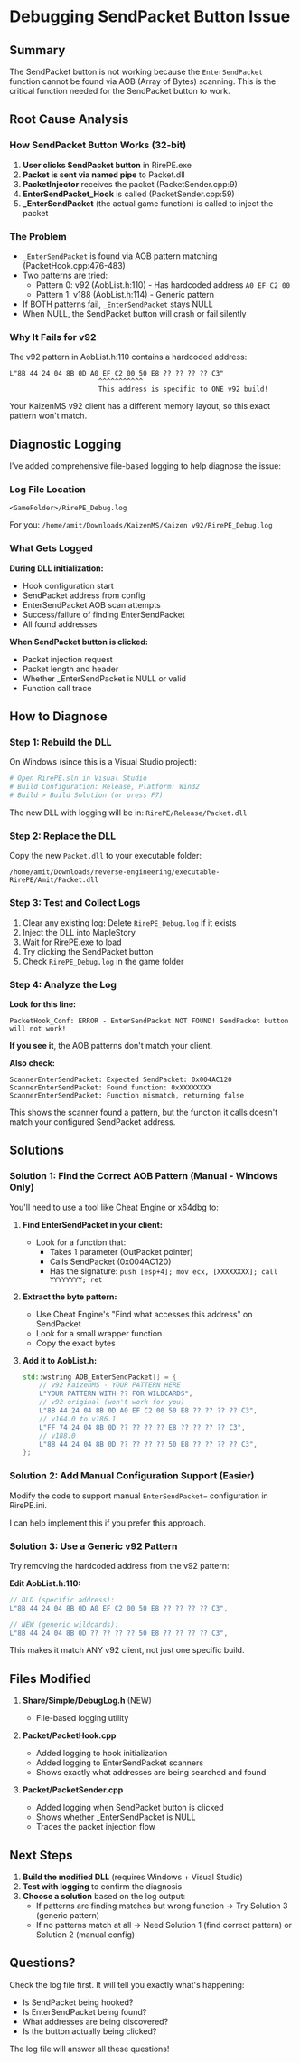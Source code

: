 # Debugging SendPacket Button Issue

## Summary
The SendPacket button is not working because the `EnterSendPacket` function cannot be found via AOB (Array of Bytes) scanning. This is the critical function needed for the SendPacket button to work.

## Root Cause Analysis

### How SendPacket Button Works (32-bit)
1. **User clicks SendPacket button** in RirePE.exe
2. **Packet is sent via named pipe** to Packet.dll
3. **PacketInjector** receives the packet (PacketSender.cpp:9)
4. **EnterSendPacket_Hook** is called (PacketSender.cpp:59)
5. **_EnterSendPacket** (the actual game function) is called to inject the packet

### The Problem
- `_EnterSendPacket` is found via AOB pattern matching (PacketHook.cpp:476-483)
- Two patterns are tried:
  - Pattern 0: v92 (AobList.h:110) - Has hardcoded address `A0 EF C2 00`
  - Pattern 1: v188 (AobList.h:114) - Generic pattern
- If BOTH patterns fail, `_EnterSendPacket` stays NULL
- When NULL, the SendPacket button will crash or fail silently

### Why It Fails for v92
The v92 pattern in AobList.h:110 contains a hardcoded address:
```
L"8B 44 24 04 8B 0D A0 EF C2 00 50 E8 ?? ?? ?? ?? C3"
                      ^^^^^^^^^^^
                      This address is specific to ONE v92 build!
```

Your KaizenMS v92 client has a different memory layout, so this exact pattern won't match.

## Diagnostic Logging

I've added comprehensive file-based logging to help diagnose the issue:

### Log File Location
```
<GameFolder>/RirePE_Debug.log
```
For you: `/home/amit/Downloads/KaizenMS/Kaizen v92/RirePE_Debug.log`

### What Gets Logged

**During DLL initialization:**
- Hook configuration start
- SendPacket address from config
- EnterSendPacket AOB scan attempts
- Success/failure of finding EnterSendPacket
- All found addresses

**When SendPacket button is clicked:**
- Packet injection request
- Packet length and header
- Whether _EnterSendPacket is NULL or valid
- Function call trace

## How to Diagnose

### Step 1: Rebuild the DLL
On Windows (since this is a Visual Studio project):
```bash
# Open RirePE.sln in Visual Studio
# Build Configuration: Release, Platform: Win32
# Build > Build Solution (or press F7)
```

The new DLL with logging will be in: `RirePE/Release/Packet.dll`

### Step 2: Replace the DLL
Copy the new `Packet.dll` to your executable folder:
```
/home/amit/Downloads/reverse-engineering/executable-RirePE/Amit/Packet.dll
```

### Step 3: Test and Collect Logs
1. Clear any existing log: Delete `RirePE_Debug.log` if it exists
2. Inject the DLL into MapleStory
3. Wait for RirePE.exe to load
4. Try clicking the SendPacket button
5. Check `RirePE_Debug.log` in the game folder

### Step 4: Analyze the Log

**Look for this line:**
```
PacketHook_Conf: ERROR - EnterSendPacket NOT FOUND! SendPacket button will not work!
```

**If you see it**, the AOB patterns don't match your client.

**Also check:**
```
ScannerEnterSendPacket: Expected SendPacket: 0x004AC120
ScannerEnterSendPacket: Found function: 0xXXXXXXXX
ScannerEnterSendPacket: Function mismatch, returning false
```

This shows the scanner found a pattern, but the function it calls doesn't match your configured SendPacket address.

## Solutions

### Solution 1: Find the Correct AOB Pattern (Manual - Windows Only)

You'll need to use a tool like Cheat Engine or x64dbg to:

1. **Find EnterSendPacket in your client:**
   - Look for a function that:
     - Takes 1 parameter (OutPacket pointer)
     - Calls SendPacket (0x004AC120)
     - Has the signature: `push [esp+4]; mov ecx, [XXXXXXXX]; call YYYYYYYY; ret`

2. **Extract the byte pattern:**
   - Use Cheat Engine's "Find what accesses this address" on SendPacket
   - Look for a small wrapper function
   - Copy the exact bytes

3. **Add it to AobList.h:**
   ```cpp
   std::wstring AOB_EnterSendPacket[] = {
       // v92 KaizenMS - YOUR PATTERN HERE
       L"YOUR PATTERN WITH ?? FOR WILDCARDS",
       // v92 original (won't work for you)
       L"8B 44 24 04 8B 0D A0 EF C2 00 50 E8 ?? ?? ?? ?? C3",
       // v164.0 to v186.1
       L"FF 74 24 04 8B 0D ?? ?? ?? ?? E8 ?? ?? ?? ?? C3",
       // v188.0
       L"8B 44 24 04 8B 0D ?? ?? ?? ?? 50 E8 ?? ?? ?? ?? C3",
   };
   ```

### Solution 2: Add Manual Configuration Support (Easier)

Modify the code to support manual `EnterSendPacket=` configuration in RirePE.ini.

I can help implement this if you prefer this approach.

### Solution 3: Use a Generic v92 Pattern

Try removing the hardcoded address from the v92 pattern:

**Edit AobList.h:110:**
```cpp
// OLD (specific address):
L"8B 44 24 04 8B 0D A0 EF C2 00 50 E8 ?? ?? ?? ?? C3",

// NEW (generic wildcards):
L"8B 44 24 04 8B 0D ?? ?? ?? ?? 50 E8 ?? ?? ?? ?? C3",
```

This makes it match ANY v92 client, not just one specific build.

## Files Modified

1. **Share/Simple/DebugLog.h** (NEW)
   - File-based logging utility

2. **Packet/PacketHook.cpp**
   - Added logging to hook initialization
   - Added logging to EnterSendPacket scanners
   - Shows exactly what addresses are being searched and found

3. **Packet/PacketSender.cpp**
   - Added logging when SendPacket button is clicked
   - Shows whether _EnterSendPacket is NULL
   - Traces the packet injection flow

## Next Steps

1. **Build the modified DLL** (requires Windows + Visual Studio)
2. **Test with logging** to confirm the diagnosis
3. **Choose a solution** based on the log output:
   - If patterns are finding matches but wrong function → Try Solution 3 (generic pattern)
   - If no patterns match at all → Need Solution 1 (find correct pattern) or Solution 2 (manual config)

## Questions?

Check the log file first. It will tell you exactly what's happening:
- Is SendPacket being hooked?
- Is EnterSendPacket being found?
- What addresses are being discovered?
- Is the button actually being clicked?

The log file will answer all these questions!
